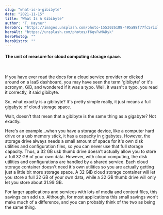 ```yaml
---
slug: "what-is-a-gibibyte"
date: "2021-11-15"
title: "What Is A Gibibyte"
author: "T. Hayner"
heroSrc: "https://images.unsplash.com/photo-1553026108-495a88f77fc5?ixlib=rb-1.2.1&ixid=MnwxMjA3fDB8MHxwaG90by1wYWdlfHx8fGVufDB8fHx8&auto=format&fit=crop&w=1170&q=80"
heroAlt: "https://unsplash.com/photos/f6qvFwMADyk"
heroPhotog: ""
heroDistro: ""
---
```


#### The unit of measure for cloud computing storage space.
<br/>
<p>
If you have ever read the docs for a cloud service provider or clicked around on a IaaS dashboard, you may have seen the term 'gibibyte' or it's acronym, GiB, and wondered if it was a typo.  Well, it wasn't a typo, you read it correctly, it said gibibyte.
</p>
<p>
So, what exactly is a gibibyte?  It's pretty simple really, it just means a full gigabyte of cloud storage space.
</p>
<p>
Wait, doesn't that mean that a gibibyte is the same thing as a gigabyte? Not exactly.
</p>
<p>
Here's an example...when you have a storage device, like a computer hard drive or a usb memory stick, it has a capacity in gigabytes.  However, the storage drive always needs a small amount of space for it's own disk utilities and configuration files, so you can never use that full storage capacity.  Thus, a 32 GB usb thumb drive doesn't actually allow you to store a full 32 GB of your own data.  However, with cloud computing, the disk utilities and configurations are handled by a shared service.  Each cloud storage container doesn't need it's own utilities so you are actually getting just a little bit more storage space.  A 32 GiB cloud storage container will let you store a full 32 GB of your own data, while a 32 GB thumb drive will only let you store about 31.99 GB.
</p>
<p>
For larger applications and services with lots of media and content files, this savings can add up.  Although, for most applications this small savings won't make much of a difference, and you can probably think of the two as  being the same thing.
</p>
